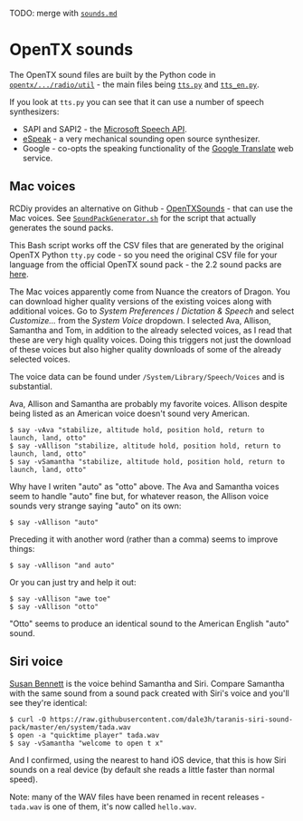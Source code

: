 TODO: merge with [`sounds.md`](sounds.md)

OpenTX sounds
=============

The OpenTX sound files are built by the Python code in [`opentx/.../radio/util`](https://github.com/opentx/opentx/blob/2.2/radio/util) - the main files being [`tts.py`](https://github.com/opentx/opentx/blob/2.2/radio/util/tts.py) and [`tts_en.py`](https://github.com/opentx/opentx/blob/2.2/radio/util/tts_en.py).

If you look at `tts.py` you can see that it can use a number of speech synthesizers:

* SAPI and SAPI2 - the [Microsoft Speech API](https://en.wikipedia.org/wiki/Microsoft_Speech_API).
* [eSpeak](http://espeak.sourceforge.net/) - a very mechanical sounding open source synthesizer.
* Google - co-opts the speaking functionality of the [Google Translate](https://translate.google.com/) web service.

Mac voices
----------

RCDiy provides an alternative on Github - [OpenTXSounds](https://github.com/RCdiy/OpenTXSounds) - that can use the Mac voices. See [`SoundPackGenerator.sh`](https://github.com/RCdiy/OpenTXSounds/blob/master/Mac%20Apps%20Scripts/SoundPackGenerator.sh) for the script that actually generates the sound packs.

This Bash script works off the CSV files that are generated by the original OpenTX Python `tty.py` code - so you need the original CSV file for your language from the official OpenTX sound pack - the 2.2 sound packs are [here](http://downloads.open-tx.org/2.2/sdcard/opentx-x7/).

The Mac voices apparently come from Nuance the creators of Dragon. You can download higher quality versions of the existing voices along with additional voices.  Go to _System Preferences_ / _Dictation & Speech_ and select _Customize..._ from the _System Voice_ dropdown. I selected Ava, Allison, Samantha and Tom, in addition to the already selected voices, as I read that these are very high quality voices. Doing this triggers not just the download of these voices but also higher quality downloads of some of the already selected voices.

The voice data can be found under `/System/Library/Speech/Voices` and is substantial.

Ava, Allison and Samantha are probably my favorite voices. Allison despite being listed as an American voice doesn't sound very American.

    $ say -vAva "stabilize, altitude hold, position hold, return to launch, land, otto"
    $ say -vAllison "stabilize, altitude hold, position hold, return to launch, land, otto"
    $ say -vSamantha "stabilize, altitude hold, position hold, return to launch, land, otto"

Why have I writen "auto" as "otto" above. The Ava and Samantha voices seem to handle "auto" fine but, for whatever reason, the Allison voice sounds very strange saying "auto" on its own:

    $ say -vAllison "auto"

Preceding it with another word (rather than a comma) seems to improve things:

    $ say -vAllison "and auto"

Or you can just try and help it out:

    $ say -vAllison "awe toe"
    $ say -vAllison "otto"

"Otto" seems to produce an identical sound to the American English "auto" sound.

Siri voice
----------

[Susan Bennett](https://en.wikipedia.org/wiki/Susan_Bennett) is the voice behind Samantha and Siri. Compare Samantha with the same sound from a sound pack created with Siri's voice and you'll see they're identical:

    $ curl -O https://raw.githubusercontent.com/dale3h/taranis-siri-sound-pack/master/en/system/tada.wav
    $ open -a "quicktime player" tada.wav
    $ say -vSamantha "welcome to open t x"

And I confirmed, using the nearest to hand iOS device, that this is how Siri sounds on a real device (by default she reads a little faster than normal speed).

Note: many of the WAV files have been renamed in recent releases - `tada.wav` is one of them, it's now called `hello.wav`.
